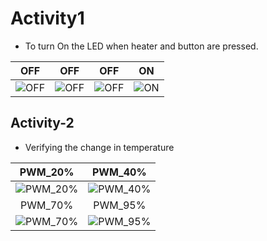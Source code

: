 # Activity1
* To turn On the LED when heater and button are pressed.

|OFF|OFF|OFF|ON|
|:--:|:--:|:--:|:--:|
|![OFF](https://user-images.githubusercontent.com/89648059/133630576-47608679-c543-4198-909c-0c8e298df9f7.png) |![OFF](https://user-images.githubusercontent.com/89648059/133630970-cfa6612b-4174-452c-9a84-9e689a85d9ec.png)|![OFF](https://user-images.githubusercontent.com/80662569/116460810-1ddbe880-a885-11eb-9460-5a43f89de00e.PNG)|![ON](https://user-images.githubusercontent.com/89648059/133631769-48a06b6e-1b64-4008-aca9-afc872f20763.png)|

## Activity-2
* Verifying the change in temperature

|PWM_20%|PWM_40%|
|:--:|:--:|
|![PWM_20%](https://user-images.githubusercontent.com/89648206/133634938-35a1bb01-56f5-4e60-920b-4ebe67837baf.png) |![PWM_40%](https://user-images.githubusercontent.com/89648059/133641289-7cc38f97-ef89-4312-a148-5fb53f978f55.png)|
|PWM_70%|PWM_95%|
|![PWM_70%](https://user-images.githubusercontent.com/89648059/133641520-cbc0da48-70c2-4313-908d-a9de6634e3b2.png)|![PWM_95%](https://user-images.githubusercontent.com/89648059/133641687-8803a759-240a-4539-a3a1-c69b3bd0dc82.png)|




